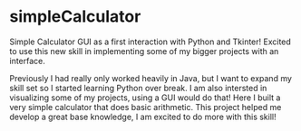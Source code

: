# simpleCalculator
Simple Calculator GUI as a first interaction with Python and Tkinter! Excited to use this new skill in implementing some of my bigger projects with an interface.

Previously I had really only worked heavily in Java, but I want to expand my skill set so I started learning Python over break.
I am also intersted in visualizing some of my projects, using a GUI would do that! Here I built a very simple calculator that does basic arithmetic. This project helped me develop a great base knowledge, I am excited to do more with this skill!
